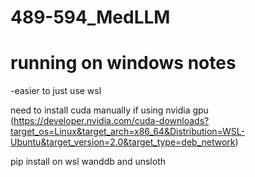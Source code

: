 # 489-594_MedLLM



# running on windows notes 
-easier to just use wsl

need to install cuda manually if using nvidia gpu
(https://developer.nvidia.com/cuda-downloads?target_os=Linux&target_arch=x86_64&Distribution=WSL-Ubuntu&target_version=2.0&target_type=deb_network)

pip install on wsl wanddb and unsloth